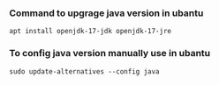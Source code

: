 ### Command to upgrage java version in ubantu

`apt install openjdk-17-jdk openjdk-17-jre`

### To config java version manually use in ubantu

`sudo update-alternatives --config java`
